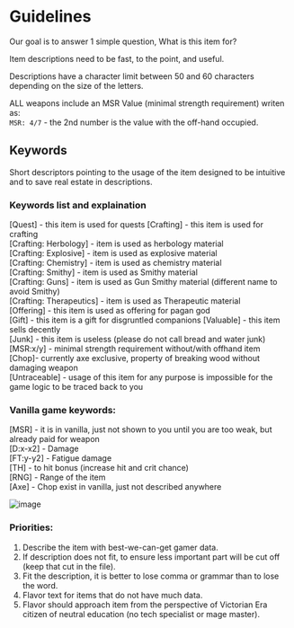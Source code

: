 # Guidelines
Our goal is to answer 1 simple question, What is this item for?

Item descriptions need to be fast, to the point, and useful.

Descriptions have a character limit between 50 and 60 characters depending on the size of the letters.

ALL weapons include an MSR Value (minimal strength requirement) writen as:  
`MSR: 4/7` - the 2nd number is the value with the off-hand occupied.

## Keywords

Short descriptors pointing to the usage of the item designed to be intuitive and to save real estate in descriptions.

### Keywords list and explaination
[Quest] - this item is used for quests
[Crafting] - this item is used for crafting  
[Crafting: Herbology] - item is used as herbology material  
[Crafting: Explosive] - item is used as explosive material  
[Crafting: Chemistry] - item is used as chemistry material  
[Crafting: Smithy] - item is used as Smithy material  
[Crafting: Guns] - item is used as Gun Smithy material (different name to avoid Smithy)  
[Crafting: Therapeutics] - item is used as Therapeutic material  
[Offering] - this item is used as offering for pagan god  
[Gift] - this item is a gift for disgruntled companions 
[Valuable] - this item sells decently  
[Junk] - this item is useless (please do not call bread and water junk)  
[MSR:x/y] - minimal strength requirement without/with offhand item  
[Chop]- currently axe exclusive, property of breaking wood without damaging weapon  
[Untraceable] - usage of this item for any purpose is impossible for the game logic to be traced back to you 

### Vanilla game keywords:

[MSR] - it is in vanilla, just not shown to you until you are too weak, but already paid for weapon    
[D:x-x2] - Damage    
[FT:y-y2] - Fatigue damage  
[TH] - to hit bonus (increase hit and crit chance)     
[RNG] - Range of the item  
[Axe] - Chop exist in vanilla, just not described anywhere  

![image](https://github.com/user-attachments/assets/903f90ea-efeb-4d64-9d17-6b1a72b5e1f0)

### Priorities:
1. Describe the item with best-we-can-get gamer data.
2. If description does not fit, to ensure less important part will be cut off (keep that cut in the file).
3. Fit the description, it is better to lose comma or grammar than to lose the word.
4. Flavor text for items that do not have much data.
5. Flavor should approach item from the perspective of Victorian Era citizen of neutral education (no tech specialist or mage master).
